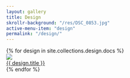 ```yaml
---
layout: gallery
title: Design
skrollr-background: "/res/DSC_0853.jpg"
active-menu-item: "design"
permalink: "/design/"
---
```

<div class="row">
    {% for design in site.collections.design.docs %}
    <div class="col-xs-12 col-md-3">
        <div class="thumbnail">
            <a href="{{ design.url }}">
                <img src="{{ design.thumbnail }}">
                <div class="caption">{{ design.title }}</div>
            </a>
        </div>
    </div>
    {% endfor %}
</div>